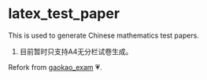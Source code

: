 # latex_test_paper
This is used to generate Chinese mathematics test papers.

1. 目前暂时只支持A4无分栏试卷生成。

Refork from [gaokao_exam](https://github.com/shaodongtang/gaokao_exam) 💗.
